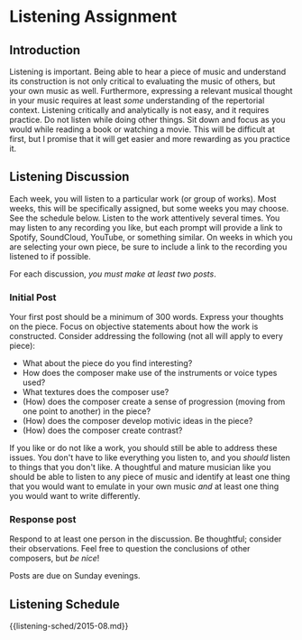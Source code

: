 # Listening Assignment

## Introduction

Listening is important. Being able to hear a piece of music and understand its construction is not only critical to evaluating the music of others, but your own music as well. Furthermore, expressing a relevant musical thought in your music requires at least *some* understanding of the repertorial context. Listening critically and analytically is not easy, and it requires practice. Do not listen while doing other things. Sit down and focus as you would while reading a book or watching a movie. This will be difficult at first, but I promise that it will get easier and more rewarding as you practice it.

## Listening Discussion

Each week, you will listen to a particular work (or group of works). Most weeks, this will be specifically assigned, but some weeks you may choose. See the schedule below. Listen to the work attentively several times. You may listen to any recording you like, but each prompt will provide a link to Spotify, SoundCloud, YouTube, or something similar. On weeks in which you are selecting your own piece, be sure to include a link to the recording you listened to if possible.

For each discussion, *you must make at least two posts*.

### Initial Post

Your first post should be a minimum of 300 words. Express your thoughts on the piece. Focus on objective statements about how the work is constructed. Consider addressing the following (not all will apply to every piece):

* What about the piece do you find interesting?
* How does the composer make use of the instruments or voice types used?
* What textures does the composer use?
* (How) does the composer create a sense of progression (moving from one point to another) in the piece?
* (How) does the composer develop motivic ideas in the piece?
* (How) does the composer create contrast?

If you like or do not like a work, you should still be able to address these issues. You don't have to like everything you listen to, and you *should* listen to things that you don't like. A thoughtful and mature musician like you should be able to listen to any piece of music and identify at least one thing that you would want to emulate in your own music *and* at least one thing you would want to write differently.

### Response post

Respond to at least one person in the discussion. Be thoughtful; consider their observations. Feel free to question the conclusions of other composers, but *be nice*!

Posts are due on Sunday evenings.

## Listening Schedule

{{listening-sched/2015-08.md}}

[^long]: This work is a little longer than some others on the list. Be sure to give yourself plenty of time to listen thoroughly.
